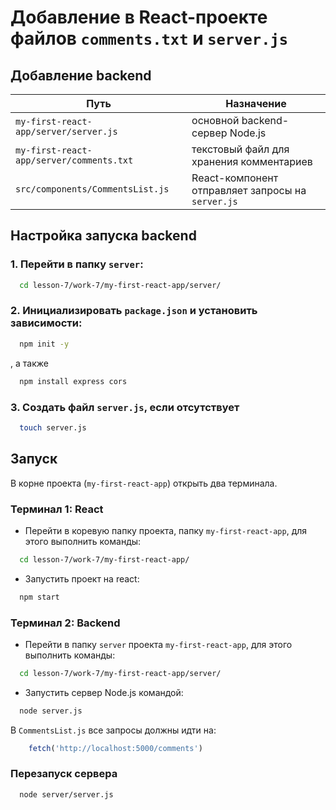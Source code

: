 [//]: # (my-first-react-app/server/README.md)
# Добавление в React-проекте файлов `comments.txt` и `server.js`
## Добавление backend


| Путь                                     | Назначение                                        |
|------------------------------------------|---------------------------------------------------|
| `my-first-react-app/server/server.js`    | основной backend-сервер Node.js                   |
| `my-first-react-app/server/comments.txt` | текстовый файл для хранения комментариев          |
| `src/components/CommentsList.js`         | React-компонент отправляет запросы на `server.js` |


##
## Настройка запуска backend
### 1. Перейти в папку `server`:

```bash
  cd lesson-7/work-7/my-first-react-app/server/
```

### 2. Инициализировать `package.json` и установить зависимости:

```bash
  npm init -y  
```
, а также
```bash
  npm install express cors
```

### 3. Создать файл `server.js`, если отсутствует

```bash
  touch server.js
```


## Запуск

В корне проекта (`my-first-react-app`) открыть два терминала. <br>


### Терминал 1: React

- Перейти в коревую папку проекта, папку `my-first-react-app`, для этого выполнить команды:

```bash
  cd lesson-7/work-7/my-first-react-app/
```
- Запустить проект на react:
```bash
  npm start
```

### Терминал 2: Backend

- Перейти в папку `server` проекта `my-first-react-app`, для этого выполнить команды:

```bash
  cd lesson-7/work-7/my-first-react-app/server/  
```
- Запустить сервер Node.js командой:
```bash  
  node server.js
```


В `CommentsList.js` все запросы должны идти на:

```javascript
    fetch('http://localhost:5000/comments')
```

### Перезапуск сервера

```bash
  node server/server.js
```

<br><br><br><br>


